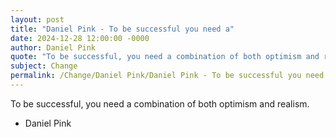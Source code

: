 ```yaml
---
layout: post
title: "Daniel Pink - To be successful you need a"
date: 2024-12-28 12:00:00 -0000
author: Daniel Pink
quote: "To be successful, you need a combination of both optimism and realism."
subject: Change
permalink: /Change/Daniel Pink/Daniel Pink - To be successful you need a
---
```


To be successful, you need a combination of both optimism and realism.

- Daniel Pink
